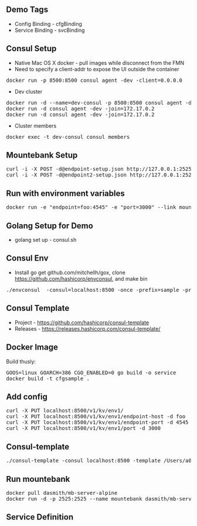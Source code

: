 ## Demo Tags

* Config Binding - cfgBinding
* Service Binding - svcBinding

## Consul Setup

* Native Mac OS X docker - pull images while disconnect from the FMN
* Need to specify a client-addr to expose the UI outside the container

<pre>
docker run -p 8500:8500 consul agent -dev -client=0.0.0.0
</pre>

* Dev cluster

<pre>
docker run -d --name=dev-consul -p 8500:8500 consul agent -dev -client=0.0.0.0
docker run -d consul agent -dev -join=172.17.0.2
docker run -d consul agent -dev -join=172.17.0.2
</pre>

* Cluster members

<pre>
docker exec -t dev-consul consul members
</pre>

## Mountebank Setup

<pre>
curl -i -X POST -d@endpoint-setup.json http://127.0.0.1:2525/imposters
curl -i -X POST -d@endpoint2-setup.json http://127.0.0.1:2525/imposters
</pre>

## Run with environment variables

<pre>
docker run -e "endpoint=foo:4545" -e "port=3000" --link mountebank:foo -p 3000:3000  1ac129181e49
</pre>

## Golang Setup for Demo

* golang set up - consul.sh

## Consul Env

* Install go get github.com/mitchellh/gox, clone https://github.com/hashicorp/envconsul,
and make bin

<pre>
./envconsul  -consul=localhost:8500 -once -prefix=sample -pristine -upcase env
</pre>


## Consul Template

* Project - https://github.com/hashicorp/consul-template
* Releases - https://releases.hashicorp.com/consul-template/

## Docker Image

Build thusly:

<pre>
GOOS=linux GOARCH=386 CGO_ENABLED=0 go build -o service
docker build -t cfgsample .
</pre>

## Add config

<pre>
curl -X PUT localhost:8500/v1/kv/env1/
curl -X PUT localhost:8500/v1/kv/env1/endpoint-host -d foo
curl -X PUT localhost:8500/v1/kv/env1/endpoint-port -d 4545
curl -X PUT localhost:8500/v1/kv/env1/port -d 3000
</pre>

## Consul-template

<pre>
./consul-template -consul localhost:8500 -template /Users/a045103/goex/src/github.com/d-smith/go-examples/consul-template/demo-template.ctmpl -dry -once
</pre>

## Run mountebank

<pre>
docker pull dasmith/mb-server-alpine
docker run -d -p 2525:2525 --name mountebank dasmith/mb-server-alpine
</pre>

## Service Definition




